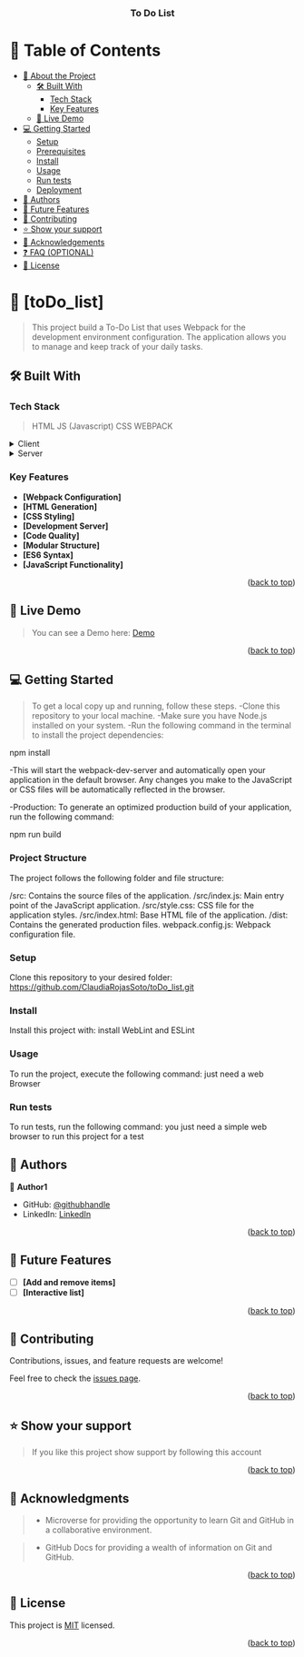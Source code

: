 <a name="readme-top"></a>

<div align="center">
  <br/>

  <h3><b>To Do List</b></h3>

</div>

# 📗 Table of Contents

-   [📖 About the Project](#about-project)
    -   [🛠 Built With](#built-with)
        -   [Tech Stack](#tech-stack)
        -   [Key Features](#key-features)
    -   [🚀 Live Demo](#live-demo)
-   [💻 Getting Started](#getting-started)
    -   [Setup](#setup)
    -   [Prerequisites](#prerequisites)
    -   [Install](#install)
    -   [Usage](#usage)
    -   [Run tests](#run-tests)
    -   [Deployment](#deployment)
-   [👥 Authors](#authors)
-   [🔭 Future Features](#future-features)
-   [🤝 Contributing](#contributing)
-   [⭐️ Show your support](#support)
-   [🙏 Acknowledgements](#acknowledgements)
-   [❓ FAQ (OPTIONAL)](#faq)
-   [📝 License](#license)

# 📖 [toDo_list] <a name="about-project"></a>

> This project build a To-Do List that uses Webpack for the development environment configuration. The application allows you to manage and keep track of your daily tasks.

## 🛠 Built With <a name="built-with"></a>

### Tech Stack <a name="tech-stack"></a>

> HTML
> JS (Javascript)
> CSS
> WEBPACK


<details>
  <summary>Client</summary>
  <ul>
    <li><a href="#">HTML</a></li>
  </ul>
</details>

<details>
  <summary>Server</summary>
  <ul>
  </ul>
</details>


### Key Features <a name="key-features"></a>

-   **[Webpack Configuration]**
-   **[HTML Generation]**
-   **[CSS Styling]**
-   **[Development Server]**
-   **[Code Quality]**
-   **[Modular Structure]**
-   **[ES6 Syntax]**
-   **[JavaScript Functionality]**

<p align="right">(<a href="#readme-top">back to top</a>)</p>

## 🚀 Live Demo <a name="live-demo"></a>

> You can see a Demo here: [Demo](https://claudiarojassoto.github.io/toDo_list/)

<p align="right">(<a href="#readme-top">back to top</a>)</p>

## 💻 Getting Started <a name="getting-started"></a>

> To get a local copy up and running, follow these steps.
-Clone this repository to your local machine.
-Make sure you have Node.js installed on your system.
-Run the following command in the terminal to install the project dependencies:

npm install

-This will start the webpack-dev-server and automatically open your application in the default browser. Any changes you make to the JavaScript or CSS files will be automatically reflected in the browser.

-Production: To generate an optimized production build of your application, run the following command:

npm run build


### Project Structure

The project follows the following folder and file structure:

/src: Contains the source files of the application.
/src/index.js: Main entry point of the JavaScript application.
/src/style.css: CSS file for the application styles.
/src/index.html: Base HTML file of the application.
/dist: Contains the generated production files.
webpack.config.js: Webpack configuration file.

### Setup

Clone this repository to your desired folder: https://github.com/ClaudiaRojasSoto/toDo_list.git

### Install

Install this project with: install WebLint and ESLint

### Usage

To run the project, execute the following command: just need a web Browser

### Run tests

To run tests, run the following command: you just need a simple web browser to run this project for a test

<!-- AUTHORS -->

## 👥 Authors <a name="authors"></a>

👤 **Author1**

-   GitHub: [@githubhandle](https://github.com/ClaudiaRojasSoto)
-   LinkedIn: [LinkedIn](https://www.linkedin.com/in/claudia-soto-260504208/)


<p align="right">(<a href="#readme-top">back to top</a>)</p>

## 🔭 Future Features <a name="future-features"></a>


-   [ ] **[Add and remove items]**
-   [ ] **[Interactive list]**

<p align="right">(<a href="#readme-top">back to top</a>)</p>

## 🤝 Contributing <a name="contributing"></a>

Contributions, issues, and feature requests are welcome!

Feel free to check the [issues page](https://github.com/ClaudiaRojasSoto/toDo_list/issues).

<p align="right">(<a href="#readme-top">back to top</a>)</p>

## ⭐️ Show your support <a name="support"></a>

> If you like this project show support by following this account

<p align="right">(<a href="#readme-top">back to top</a>)</p>

<!-- ACKNOWLEDGEMENTS -->

## 🙏 Acknowledgments <a name="acknowledgements"></a>

> -   Microverse for providing the opportunity to learn Git and GitHub in a collaborative environment.

> -   GitHub Docs for providing a wealth of information on Git and GitHub.

<p align="right">(<a href="#readme-top">back to top</a>)</p>

<!-- LICENSE -->

## 📝 License <a name="license"></a>

This project is [MIT](./MIT) licensed.

<p align="right">(<a href="#readme-top">back to top</a>)</p>
